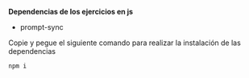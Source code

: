 **Dependencias de los ejercicios en js**

- prompt-sync

Copie y pegue el siguiente comando para realizar la instalación de las dependencias

```
npm i
```

